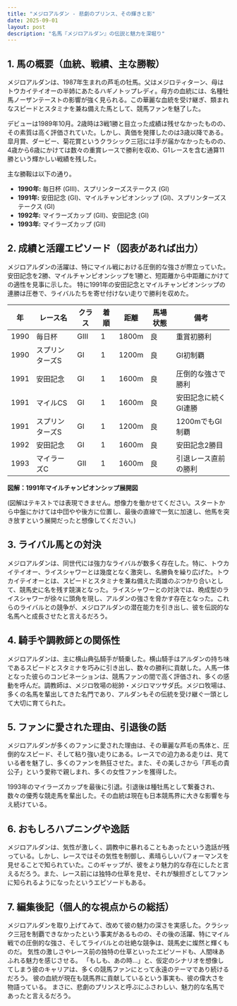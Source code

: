 ```yaml
---
title: "メジロアルダン - 悲劇のプリンス、その輝きと影"
date: 2025-09-01
layout: post
description: "名馬『メジロアルダン』の伝説と魅力を深堀り"
---
```


## 1. 馬の概要（血統、戦績、主な勝鞍）

メジロアルダンは、1987年生まれの芦毛の牡馬。父はメジロティターン、母はトウカイテイオーの半姉にあたるハギノトップレディ。母方の血統には、名種牡馬ノーザンテーストの影響が強く見られる。この華麗な血統を受け継ぎ、類まれなスピードとスタミナを兼ね備えた馬として、競馬ファンを魅了した。

デビューは1989年10月。2歳時は3戦1勝と目立った成績は残せなかったものの、その素質は高く評価されていた。しかし、真価を発揮したのは3歳以降である。皐月賞、ダービー、菊花賞というクラシック三冠には手が届かなかったものの、4歳から6歳にかけては数々の重賞レースで勝利を収め、G1レースを含む通算11勝という輝かしい戦績を残した。

主な勝鞍は以下の通り。

* **1990年:**  毎日杯 (GIII)、スプリンターズステークス (GI)
* **1991年:**  安田記念 (GI)、マイルチャンピオンシップ (GI)、スプリンターズステークス (GI)
* **1992年:**  マイラーズカップ (GII)、安田記念 (GI)
* **1993年:**  マイラーズカップ (GII)


## 2. 成績と活躍エピソード（図表があれば出力）

メジロアルダンの活躍は、特にマイル戦における圧倒的な強さが際立っていた。安田記念を2勝、マイルチャンピオンシップを1勝と、短距離から中距離にかけての適性を見事に示した。  特に1991年の安田記念とマイルチャンピオンシップの連勝は圧巻で、ライバルたちを寄せ付けない走りで勝利を収めた。

| 年 | レース名          | クラス | 着順 | 距離 | 馬場状態 | 備考                                   |
|---|-----------------|-------|------|------|----------|----------------------------------------|
| 1990 | 毎日杯           | GIII  | 1    | 1800m| 良       | 重賞初勝利                               |
| 1990 | スプリンターズS | GI    | 1    | 1200m| 良       | GI初制覇                               |
| 1991 | 安田記念         | GI    | 1    | 1600m| 良       | 圧倒的な強さで勝利                       |
| 1991 | マイルCS         | GI    | 1    | 1600m| 良       | 安田記念に続くGI連勝                     |
| 1991 | スプリンターズS | GI    | 1    | 1200m| 良       | 1200mでもGI制覇                         |
| 1992 | 安田記念         | GI    | 1    | 1600m| 良       | 安田記念2勝目                             |
| 1993 | マイラーズC       | GII   | 1    | 1600m| 良       | 引退レース直前の勝利                     |


**図解：1991年マイルチャンピオンシップ展開図**

(図解はテキストでは表現できません。想像力を働かせてください。スタートから中盤にかけては中団やや後方に位置し、最後の直線で一気に加速し、他馬を突き放すという展開だったと想像してください。)


## 3. ライバル馬との対決

メジロアルダンは、同世代には強力なライバルが数多く存在した。特に、トウカイテイオー、ライスシャワーとは幾度となく激突し、名勝負を繰り広げた。トウカイテイオーとは、スピードとスタミナを兼ね備えた両雄のぶつかり合いとして、競馬史に名を残す競演となった。ライスシャワーとの対決では、晩成型のライスシャワーが徐々に頭角を現し、アルダンの強さを脅かす存在となった。これらのライバルとの競争が、メジロアルダンの潜在能力を引き出し、彼を伝説的な名馬へと成長させたと言えるだろう。


## 4. 騎手や調教師との関係性

メジロアルダンは、主に横山典弘騎手が騎乗した。横山騎手はアルダンの持ち味であるスピードとスタミナを巧みに引き出し、数々の勝利に貢献した。人馬一体となった彼らのコンビネーションは、競馬ファンの間で高く評価され、多くの感動を呼んだ。調教師は、メジロ牧場の総帥・メジロマツサダ氏。メジロ牧場は、多くの名馬を輩出してきた名門であり、アルダンもその伝統を受け継ぐ一頭として大切に育てられた。


## 5. ファンに愛された理由、引退後の話

メジロアルダンが多くのファンに愛された理由は、その華麗な芦毛の馬体と、圧倒的なスピード、そして粘り強い走りにある。レースでの迫力ある走りは、見ている者を魅了し、多くのファンを熱狂させた。また、その美しさから「芦毛の貴公子」という愛称で親しまれ、多くの女性ファンを獲得した。

1993年のマイラーズカップを最後に引退。引退後は種牡馬として繋養され、数々の優秀な競走馬を輩出した。その血統は現在も日本競馬界に大きな影響を与え続けている。


## 6. おもしろハプニングや逸話

メジロアルダンは、気性が激しく、調教中に暴れることもあったという逸話が残っている。しかし、レースではその気性を制御し、素晴らしいパフォーマンスを見せることで知られていた。このギャップが、彼をより魅力的な存在にしたと言えるだろう。また、レース前には独特の仕草を見せ、それが験担ぎとしてファンに知られるようになったというエピソードもある。


## 7. 編集後記（個人的な視点からの総括）

メジロアルダンを取り上げてみて、改めて彼の魅力の深さを実感した。クラシック三冠を制覇できなかったという事実があるものの、その後の活躍、特にマイル戦での圧倒的な強さ、そしてライバルとの壮絶な競争は、競馬史に燦然と輝くものだ。  気性の激しさやレース前の独特の仕草といったエピソードも、人間味あふれる魅力を感じさせる。  「もしも、あの時…」と、仮定のシナリオを想像してしまう彼のキャリアは、多くの競馬ファンにとって永遠のテーマであり続けるだろう。  彼の血統が現在も競馬界に貢献しているという事実も、彼の偉大さを物語っている。  まさに、悲劇のプリンスと呼ぶにふさわしい、魅力的な名馬であったと言えるだろう。
